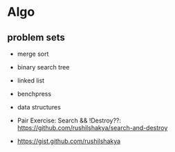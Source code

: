 # Algo

## problem sets

- merge sort
- binary search tree

- linked list
- benchpress
- data structures

- Pair Exercise: Search && !Destroy??: https://github.com/rushilshakya/search-and-destroy

- https://gist.github.com/rushilshakya
